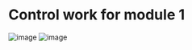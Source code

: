 # Control work for module 1
![image](https://user-images.githubusercontent.com/89276595/196873891-0a171379-891f-4e51-a044-96de8441dd65.png)
![image](https://user-images.githubusercontent.com/89276595/196873930-b09010f9-e0fd-403c-98c0-d681f7aeb660.png)
